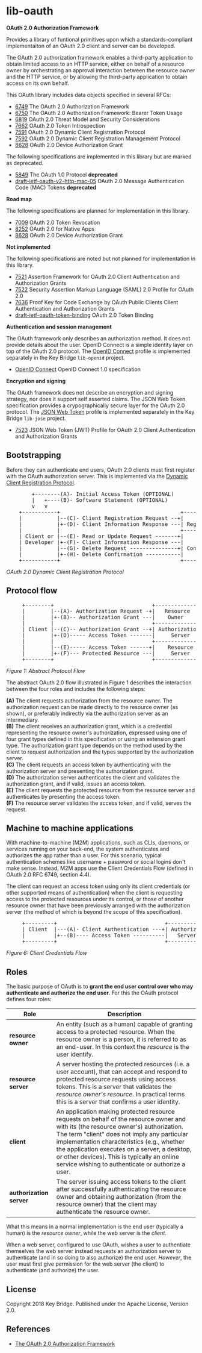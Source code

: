 # lib-oauth

**OAuth 2.0 Authorization Framework**

Provides a library of funtional primitives upon which a standards-compliant implementaiton of an OAuth 2.0 client and server can be developed. 

The OAuth 2.0 authorization framework enables a third-party
application to obtain limited access to an HTTP service, either on
behalf of a resource owner by orchestrating an approval interaction
between the resource owner and the HTTP service, or by allowing the
third-party application to obtain access on its own behalf.

This OAuth library includes data objects specified in several RFCs:

  *  [6749](https://tools.ietf.org/html/rfc6749)  The OAuth 2.0 Authorization Framework
  *  [6750](https://tools.ietf.org/html/rfc6750)  The OAuth 2.0 Authorization Framework: Bearer Token Usage
  *  [6819](https://tools.ietf.org/html/rfc6819)  OAuth 2.0 Threat Model and Security Considerations
  *  [7662](https://tools.ietf.org/html/rfc7662)  OAuth 2.0 Token Introspection
  *  [7591](https://tools.ietf.org/html/rfc7591)  OAuth 2.0 Dynamic Client Registration Protocol
  *  [7592](https://tools.ietf.org/html/rfc7592)  OAuth 2.0 Dynamic Client Registration Management Protocol
  *  [8628](https://tools.ietf.org/html/rfc8628)  OAuth 2.0 Device Authorization Grant

The following specifications are implemented in this library but are marked as deprecated.

  *  [5849](https://tools.ietf.org/html/rfc5849)  The OAuth 1.0 Protocol  **deprecated**
  *  [draft-ietf-oauth-v2-http-mac-05](https://trac.tools.ietf.org/html/draft-ietf-oauth-v2-http-mac-05)  OAuth 2.0 Message Authentication Code (MAC) Tokens **deprecated**

**Road map**

The following specifications are planned for implementation in this library.

  *  [7009](https://tools.ietf.org/html/rfc7009)  OAuth 2.0 Token Revocation
  *  [8252](https://tools.ietf.org/html/rfc8252)  OAuth 2.0 for Native Apps
  *  [8628](https://tools.ietf.org/html/rfc8628)  OAuth 2.0 Device Authorization Grant

**Not implemented**

The following specifications are noted but not planned for implementation in this library.

  *  [7521](https://tools.ietf.org/html/rfc7521)  Assertion Framework for OAuth 2.0 Client Authentication and Authorization Grants
  *  [7522](https://tools.ietf.org/html/rfc7522)  Security Assertion Markup Language (SAML) 2.0 Profile for OAuth 2.0
  *  [7636](https://tools.ietf.org/html/rfc7636)  Proof Key for Code Exchange by OAuth Public Clients
Client Authentication and Authorization Grants
  *  [draft-ietf-oauth-token-binding](https://tools.ietf.org/html/draft-ietf-oauth-token-binding-08)  OAuth 2.0 Token Binding

**Authentication and session management**

The OAuth framework only describes an authorization method. It does not provide details about the user. OpenID Connect is a simple identity layer on top of the OAuth 2.0 protocol. The [OpenID Connect](https://openid.net/connect/) profile is implemented separately in the Key Bridge `lib-openid` project.

  * [OpenID Connect](https://openid.net/connect/) OpenID Connect 1.0 specification

**Encryption and signing**

The OAuth framework does not describe an encryption and signing strategy, nor does it support self asserted claims. The JSON Web Token specification provides a crypographically secure layer for the OAuth 2.0 protocol. The [JSON Web Token](https://tools.ietf.org/html/rfc7523) profile is implemented separately in the Key Bridge `lib-jose` project.

  * [7523](https://tools.ietf.org/html/rfc7523)  JSON Web Token (JWT) Profile for OAuth 2.0 Client Authentication and Authorization Grants

## Bootstrapping

Before they can authenticate end users, OAuth 2.0 clients must first register with
the OAuth authorization server. This is implemented via the [Dynamic Client Registration Protocol](https://tools.ietf.org/html/rfc7591).

<pre>
        +--------(A)- Initial Access Token (OPTIONAL)
        |   +----(B)- Software Statement (OPTIONAL)
        v   v
    +-----------+                                      +---------------+
    |           |--(C)- Client Registration Request --+|    Client     |
    |           |+-(D)- Client Information Response ---| Registration  |
    |           |                                      +---------------+
    | Client or |--(E)- Read or Update Request -------+|               |
    | Developer |+-(F)- Client Information Response ---|    Client     |
    |           |--(G)- Delete Request ---------------+| Configuration |
    |           |+-(H)- Delete Confirmation -----------|               |
    +-----------+                                      +---------------+
</pre>
_OAuth 2.0 Dynamic Client Registration Protocol_

## Protocol flow

<pre>
     +--------+                               +---------------+
     |        |--(A)- Authorization Request -+|   Resource    |
     |        |+-(B)-- Authorization Grant ---|    Owner      |
     |        |                               +---------------+
     | Client |--(C)-- Authorization Grant --+| Authorization |
     |        |+-(D)----- Access Token -------|     Server    |
     |        |                               +---------------+
     |        |--(E)----- Access Token ------+|    Resource   |
     |        |+-(F)--- Protected Resource ---|     Server    |
     +--------+                               +---------------+
</pre>
_Figure 1: Abstract Protocol Flow_

The abstract OAuth 2.0 flow illustrated in Figure 1 describes the
interaction between the four roles and includes the following steps:
 
**(A)**  The client requests authorization from the resource owner.  The
authorization request can be made directly to the resource owner
(as shown), or preferably indirectly via the authorization
server as an intermediary.  
**(B)**  The client receives an authorization grant, which is a
credential representing the resource owner's authorization,
expressed using one of four grant types defined in this
specification or using an extension grant type.  The
authorization grant type depends on the method used by the
client to request authorization and the types supported by the
authorization server.  
**(C)**  The client requests an access token by authenticating with the
authorization server and presenting the authorization grant.  
**(D)**  The authorization server authenticates the client and validates
the authorization grant, and if valid, issues an access token.  
**(E)**  The client requests the protected resource from the resource
server and authenticates by presenting the access token.  
**(F)**  The resource server validates the access token, and if valid,
serves the request.

## Machine to machine applications

With machine-to-machine (M2M) applications, such as CLIs, daemons, or services running on your back-end, the system authenticates and authorizes the app rather than a user. For this scenario, typical authentication schemes like username + password or social logins don't make sense. Instead, M2M apps use the Client Credentials Flow (defined in OAuth 2.0 RFC 6749, section 4.4).

The client can request an access token using only its client
credentials (or other supported means of authentication) when the
client is requesting access to the protected resources under its
control, or those of another resource owner that have been previously
arranged with the authorization server (the method of which is beyond
the scope of this specification).

<pre>
     +---------+                                  +---------------+
     | Client  |---(A)- Client Authentication ---+| Authorization |
     |         |+--(B)---- Access Token ----------|   Server      |
     +---------+                                  +---------------+
</pre>
_Figure 6: Client Credentials Flow_


## Roles 

The basic purpose of OAuth is to **grant the end user control over who may authenticate and authorize the end user.**
For this the OAuth protocol defines four roles:

| Role | Description | 
|---|---|
| **resource owner** | An entity (such as a human) capable of granting access to a protected resource. When the resource owner is a person, it is referred to as an end-user. In this context the _resource_ is the user identify. |
| **resource server**  | A server hosting the protected resources (i.e. a user account), that   can accept and respond to protected resource requests using access tokens.   This is a server that validates the _resource owner's resource_.   In practical terms this is a server that confirms a user identity. |
| **client**           | An application making protected resource requests on behalf of the resource owner and with its (the resource owner's) authorization.  The term "client" does not imply any particular implementation characteristics (e.g., whether the application executes on a server, a desktop, or other devices). This is typically an online service wishing to authenticate or authorize a user. |
| **authorization server**  | The server issuing access tokens to the client after successfully authenticating the resource owner and obtaining authorization (from the resource owner) that the client may authenticate the resource owner. |

What this means in a normal implementation is the end user (typically a human) is the _resource owner_, while the web server is the _client_. 

When a web server, configured to use OAuth, wishes a user to authentiate themselves the web server
instead requests an authorization server to authenticate (and in so doing to also authorize)
the end user. _However_, the user must first give permission for the web server (the client)
to authenticate (and authorize) the user.


## License

Copyright 2018 Key Bridge. Published under the Apache License, Version 2.0.
 
 
## References

 * [The OAuth 2.0 Authorization Framework](https://tools.ietf.org/html/rfc6749)


